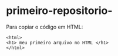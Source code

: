 # primeiro-repositorio-

Para copiar o código em HTML:
```
<html>
<h1> meu primeiro arquivo no HTML </h1>
</html>
```
